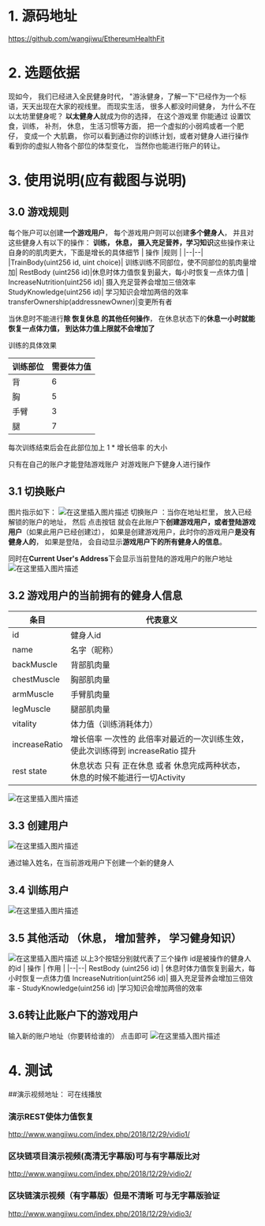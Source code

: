 # 1. 源码地址

https://github.com/wangjiwu/EthereumHealthFit

# 2. 选题依据

现如今， 我们已经进入全民健身时代， "游泳健身，了解一下"已经作为一个标语，天天出现在大家的视线里。
而现实生活， 很多人都没时间健身， 为什么不在以太坊里健身呢？ **以太健身人**就成为你的选择， 在这个游戏里
你能通过 设置饮食，训练， 补剂， 休息， 生活习惯等方面， 把一个虚拟的小弱鸡或者一个肥仔， 变成一个
大肌霸， 你可以看到通过你的训练计划，或者对健身人进行操作 看到你的虚拟人物各个部位的体型变化， 
当然你也能进行账户的转让。


# 3. 使用说明(应有截图与说明)


## 3.0 游戏规则

每个账户可以创建**一个游戏用户**， 每个游戏用户则可以创建**多个健身人**， 并且对这些健身人有以下的操作：
**训练， 休息， 摄入充足营养，学习知识**这些操作来让自身的的肌肉更大，下面是增长的具体细节
| 操作 |规则  |
|--|--|
|TrainBody(uint256 id, uint choice)| 训练训练不同部位，使不同部位的肌肉量增加|
 RestBody (uint256 id)|休息时体力值恢复到最大，每小时恢复一点体力值 |
IncreaseNutrition(uint256 id)| 摄入充足营养会增加三倍效率 
StudyKnowledge(uint256 id)| 学习知识会增加两倍的效率 
transferOwnership(addressnewOwner)|变更所有者 

当休息时不能进行**除 恢复休息 的其他任何操作**， 在休息状态下的**休息一小时就能恢复一点体力值， 到达体力值上限就不会增加了**

训练的具体效果 

|训练部位| 需要体力值 |
|--|--|
| 背 | 6 |
| 胸| 5 |
| 手臂 | 3 |
| 腿 |7  |
每次训练结束后会在此部位加上 1 * 增长倍率 的大小

只有在自己的账户才能登陆游戏账户 对游戏账户下健身人进行操作




## 3.1 切换账户

图片指示如下：
![在这里插入图片描述](https://img-blog.csdnimg.cn/2018122823202880.png)
切换账户 ：当你在地址栏里， 放入已经解锁的账户的地址， 然后 点击按钮 就会在此账户下**创建游戏用户，或者登陆游戏用户**（如果此用户已经创建过）， 如果是创建游戏用户，此时你的游戏用户**是没有健身人的**， 如果是登陆， 会自动显示**游戏用户下的所有健身人的信息**。

同时在**Current User's Address**下会显示当前登陆的游戏用户的账户地址
![在这里插入图片描述](https://img-blog.csdnimg.cn/20181228232718950.png)

## 3.2 游戏用户的当前拥有的健身人信息
|条目|代表意义  |
|--|--|
|id  |健身人id  |
|name  | 名字（昵称） |
|backMuscle  | 背部肌肉量 |
|chestMuscle  |胸部肌肉量  |
|armMuscle  | 手臂肌肉量 |
| legMuscle |腿部肌肉量  |
| vitality |  体力值（训练消耗体力）|
|increaseRatio  | 增长倍率 一次性的 此倍率对最近的一次训练生效， 使此次训练得到 increaseRatio  提升|
| rest state | 休息状态 只有 正在休息 或者 休息完成两种状态， 休息的时候不能进行一切Activity|


![在这里插入图片描述](https://img-blog.csdnimg.cn/20181228235417651.png)

## 3.3 创建用户
![在这里插入图片描述](https://img-blog.csdnimg.cn/20181228235956796.png)

通过输入姓名，在当前游戏用户下创建一个新的健身人

## 3.4 训练用户

![在这里插入图片描述](https://img-blog.csdnimg.cn/20181229001721774.png)

## 3.5 其他活动 （休息， 增加营养， 学习健身知识）

![在这里插入图片描述](https://img-blog.csdnimg.cn/20181229001803384.png)
以上3个按钮分别就代表了三个操作 
id是被操作的健身人的id
| 操作 | 作用  |
|--|--|
RestBody (uint256 id) | 休息时体力值恢复到最大，每小时恢复一点体力值
 IncreaseNutrition(uint256 id)| 摄入充足营养会增加三倍效率 -
StudyKnowledge(uint256 id) |学习知识会增加两倍的效率

## 3.6转让此账户下的游戏用户

输入新的账户地址（你要转给谁的） 点击即可
![在这里插入图片描述](https://img-blog.csdnimg.cn/20181229003349806.png)

# 4. 测试


##演示视频地址： 可在线播放

### 演示REST使体力值恢复
 http://www.wangjiwu.com/index.php/2018/12/29/vidio1/ ‎
 
 
### 区块链项目演示视频(高清无字幕版)可与有字幕版比对
http://www.wangjiwu.com/index.php/2018/12/29/vidio2/



### 区块链演示视频（有字幕版）但是不清晰 可与无字幕版验证 

 http://www.wangjiwu.com/index.php/2018/12/29/vidio3/
















